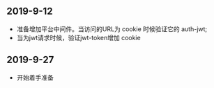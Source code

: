 ## 2019-9-12

- 准备增加平台中间件。当访问的URL为 cookie 时候验证它的 auth-jwt;
- 当为jwt请求时候，验证jwt-token增加 cookie


## 2019-9-27
- 开始着手准备
